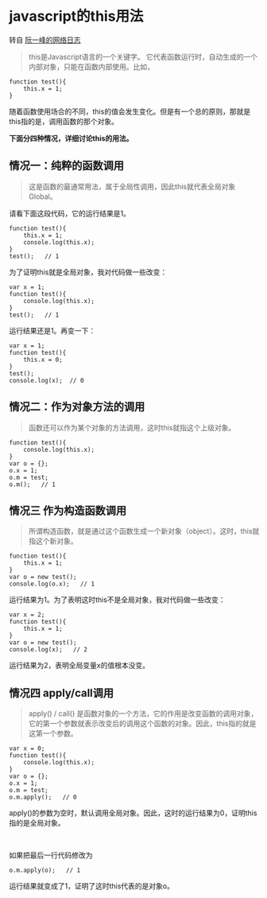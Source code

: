 # javascript的this用法

转自 [阮一峰的网络日志](http://www.ruanyifeng.com/blog/2010/04/using_this_keyword_in_javascript.html)

> this是Javascript语言的一个关键字。
> 它代表函数运行时，自动生成的一个内部对象，只能在函数内部使用。比如，

```
function test(){
    this.x = 1;
}
```

随着函数使用场合的不同，this的值会发生变化。但是有一个总的原则，那就是this指的是，调用函数的那个对象。

**下面分四种情况，详细讨论this的用法。**

## 情况一：纯粹的函数调用

> 这是函数的最通常用法，属于全局性调用，因此this就代表全局对象Global。

请看下面这段代码，它的运行结果是1。

```
function test(){
    this.x = 1;
    console.log(this.x);
}
test();   // 1
```

为了证明this就是全局对象，我对代码做一些改变：

```
var x = 1;
function test(){
	console.log(this.x);
}
test();   // 1
```

运行结果还是1。再变一下：

```
var x = 1;
function test(){
	this.x = 0;
}
test();
console.log(x);  // 0
```

## 情况二：作为对象方法的调用

> 函数还可以作为某个对象的方法调用，这时this就指这个上级对象。

```
function test(){
	console.log(this.x);
}
var o = {};
o.x = 1;
o.m = test;
o.m();   // 1
```

## 情况三 作为构造函数调用

> 所谓构造函数，就是通过这个函数生成一个新对象（object）。这时，this就指这个新对象。

```
function test(){
	this.x = 1;
}
var o = new test();
console.log(o.x);   // 1
```

运行结果为1。为了表明这时this不是全局对象，我对代码做一些改变：

```
var x = 2;
function test(){
	this.x = 1;
}
var o = new test();
console.log(x);   // 2
```

运行结果为2，表明全局变量x的值根本没变。

## 情况四 apply/call调用

> apply() / call() 是函数对象的一个方法，它的作用是改变函数的调用对象，它的第一个参数就表示改变后的调用这个函数的对象。因此，this指的就是这第一个参数。

```
var x = 0;
function test(){
	console.log(this.x);
}
var o = {};
o.x = 1;
o.m = test;
o.m.apply();   // 0
```

apply()的参数为空时，默认调用全局对象。因此，这时的运行结果为0，证明this指的是全局对象。

<br>

如果把最后一行代码修改为

```
o.m.apply(o);   // 1
```

运行结果就变成了1，证明了这时this代表的是对象o。